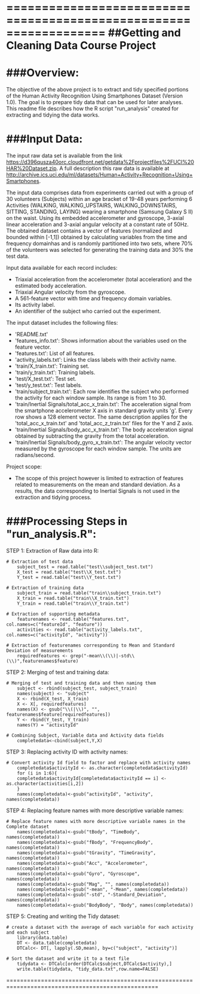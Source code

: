 ==================================================================
##Getting and Cleaning Data Course Project
==================================================================
###Overview:
===========
The objective of the above project is to extract and tidy specified portions of the Human Activity Recognition Using Smartphones Dataset (Version 1.0).
The goal is to prepare tidy data that can be used for later analyses. This readme file describes how the R script "run_analysis" created for extracting and tidying the data works.

###Input Data:
=============
The input raw data set is available from the link https://d396qusza40orc.cloudfront.net/getdata%2Fprojectfiles%2FUCI%20HAR%20Dataset.zip.
A full description this raw data is available at http://archive.ics.uci.edu/ml/datasets/Human+Activity+Recognition+Using+Smartphones. 

The input data comprises data from experiments carried out with a group of 30 volunteers (Subjects) within an age bracket of 19-48 years performing 6 Activities 
(WALKING, WALKING_UPSTAIRS, WALKING_DOWNSTAIRS, SITTING, STANDING, LAYING) wearing a smartphone (Samsung Galaxy S II) on the waist. Using its embedded accelerometer 
and gyroscope, 3-axial linear acceleration and 3-axial angular velocity at a constant rate of 50Hz. The obtained dataset contains a vector of features (normalized 
and bounded within [-1,1]) obtained by calculating variables from the time and frequency domainhas and is randomly partitioned into two sets, where 70% of the 
volunteers was selected for generating the training data and 30% the test data. 

Input data available for each record includes:
- Triaxial acceleration from the accelerometer (total acceleration) and the estimated body acceleration.
- Triaxial Angular velocity from the gyroscope. 
- A 561-feature vector with time and frequency domain variables. 
- Its activity label. 
- An identifier of the subject who carried out the experiment.

The input dataset includes the following files:

- 'README.txt'
- 'features_info.txt': Shows information about the variables used on the feature vector.
- 'features.txt': List of all features.
- 'activity_labels.txt': Links the class labels with their activity name.
- 'train/X_train.txt': Training set.
- 'train/y_train.txt': Training labels.
- 'test/X_test.txt': Test set.
- 'test/y_test.txt': Test labels.
- 'train/subject_train.txt': Each row identifies the subject who performed the activity for each window sample. Its range is from 1 to 30. 
- 'train/Inertial Signals/total_acc_x_train.txt': The acceleration signal from the smartphone accelerometer X axis in standard gravity units 'g'. 
   Every row shows a 128 element vector. The same description applies for the 'total_acc_x_train.txt' and 'total_acc_z_train.txt' files for the Y and Z axis. 
- 'train/Inertial Signals/body_acc_x_train.txt': The body acceleration signal obtained by subtracting the gravity from the total acceleration. 
- 'train/Inertial Signals/body_gyro_x_train.txt': The angular velocity vector measured by the gyroscope for each window sample. The units are radians/second. 

Project scope: 

- The scope of this project however is limited to extraction of features related to measurements on the mean and standard deviation. As a results, the data
  corresponding to Inertial Signals is not used in the extraction and tidying process.


###Processing Steps in "run_analysis.R":
=========================================
STEP 1: Extraction of Raw data into R:

	# Extraction of test data
		subject_test = read.table("test\\subject_test.txt")
		X_test = read.table("test\\X_test.txt")
		Y_test = read.table("test\\Y_test.txt")

	# Extraction of training data
		subject_train = read.table("train\\subject_train.txt")
		X_train = read.table("train\\X_train.txt")
		Y_train = read.table("train\\Y_train.txt")

	# Extraction of supporting metadata
		featurenames <- read.table("features.txt", col.names=c("featureId", "feature"))
		activities <- read.table("activity_labels.txt", col.names=c("activityId", "activity"))

	# Extraction of featurenames corresponding to Mean and Standard Deviation of measurements	
		requiredfeatures <- grep("-mean\\(\\)|-std\\(\\)",featurenames$feature)

STEP 2: Merging of test and training data:

	# Merging of test and training data and then naming them
		subject <- rbind(subject_test, subject_train)
		names(subject) <- "subject"
		X <- rbind(X_test, X_train)
		X <- X[, requiredfeatures]
		names(X) <- gsub("\\(|\\)", "", featurenames$feature[requiredfeatures])
		Y <- rbind(Y_test, Y_train)
		names(Y) = "activityId"

	# Combining Subject, Variable data and Activity data fields
		completedata<-cbind(subject,Y,X)

STEP 3: Replacing activity ID with activity names:

	# Convert activity Id field to factor and replace with activity names
		completedata$activityId <- as.character(completedata$activityId)
		for (i in 1:6){
  		completedata$activityId[completedata$activityId == i] <- as.character(activities[i,2])
		}
		names(completedata)<-gsub("activityId", "activity", names(completedata))

STEP 4: Replacing feature names with more descriptive variable names:

	# Replace feature names with more descriptive variable names in the Complete dataset
		names(completedata)<-gsub("tBody", "TimeBody", names(completedata))
		names(completedata)<-gsub("fBody", "FrequencyBody", names(completedata))
		names(completedata)<-gsub("tGravity", "TimeGravity", names(completedata))
		names(completedata)<-gsub("Acc", "Accelerometer", names(completedata))
		names(completedata)<-gsub("Gyro", "Gyroscope", names(completedata))
		names(completedata)<-gsub("Mag", "", names(completedata))
		names(completedata)<-gsub("-mean", "-Mean", names(completedata))
		names(completedata)<-gsub("-std", "-Standard_Deviation", names(completedata))
		names(completedata)<-gsub("BodyBody", "Body", names(completedata))

STEP 5: Creating and writing the Tidy dataset:

	# create a dataset with the average of each variable for each activity and each subject
		library(data.table)
		DT <- data.table(completedata)
		DTCalc<- DT[, lapply(.SD,mean), by=c("subject", "activity")]

	# Sort the dataset and write it to a text file
		tidydata <- DTCalc[order(DTCalc$subject,DTCalc$activity),]
		write.table(tidydata, "tidy_data.txt",row.name=FALSE)

==================================================================================================